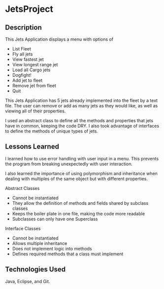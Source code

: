 # JetsProject

## Description
This Jets Application displays a menu with options of

- List Fleet
- Fly all jets
- View fastest jet
- View longest range jet
- Load all Cargo jets
- Dogfight!
- Add jet to fleet
- Remove jet from fleet
- Quit

This Jets Application has 5 jets already implemented into the fleet by a text file. 
The user can remove or add as many jets as they would like, as well as viewing 
all of their properties. 

I used an abstract class to define all the methods and properties that jets have in
common, keeping the code DRY.
I also took advantage of interfaces to define the methods of unique types of jets.


## Lessons Learned
I learned how to use error handling with user input in a menu. This prevents the 
program from breaking unexpectedly with user interaction.

I also learned the importance of using polymorphism and inheritance when dealing
with multiples of the same object but with different properties. 

Abstract Classes
- Cannot be instantiated
- They allow the definition of methods and fields shared by subclass classes
- Keeps the boiler plate in one file, making the code more readable
- Subclasses can only have one Superclass

Interface Classes
- Cannot be instantiated
- Allows multiple inheritance
- Does not implement logic into methods
- Defines required methods that a class must implement

## Technologies Used
Java, Eclipse, and Git.
